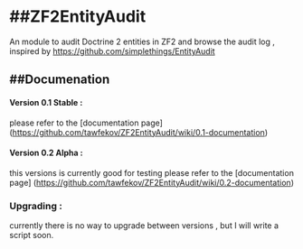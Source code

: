 ##ZF2EntityAudit
==============
An module to audit Doctrine 2 entities in ZF2 and browse the audit log , inspired by https://github.com/simplethings/EntityAudit

##Documenation
------------
#### Version 0.1 Stable :
please refer to the [documentation page] 
(https://github.com/tawfekov/ZF2EntityAudit/wiki/0.1-documentation)


#### Version 0.2 Alpha :
this versions is currently good for testing 
please refer to the [documentation page] 
(https://github.com/tawfekov/ZF2EntityAudit/wiki/0.2-documentation)



### Upgrading :
currently there is no way to upgrade between  versions , but I will write a script soon. 
